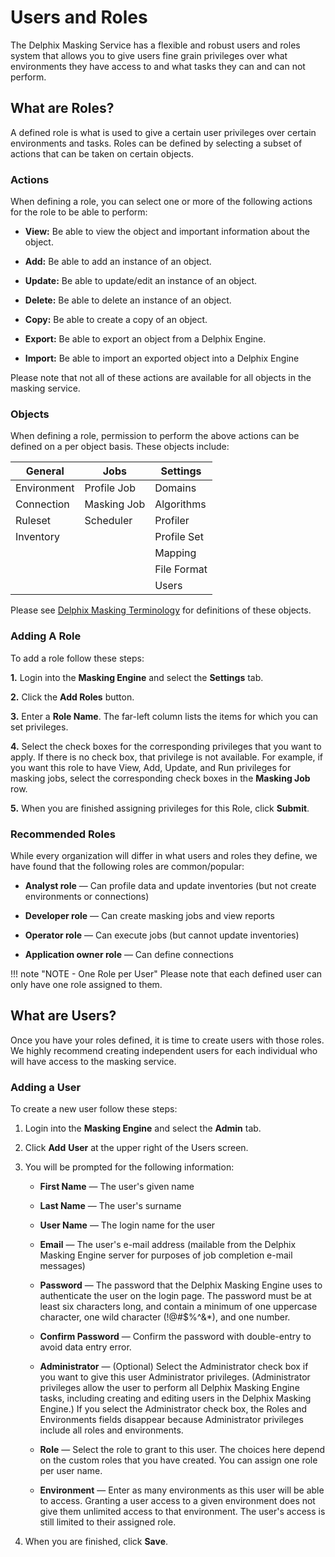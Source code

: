 # Users and Roles

The Delphix Masking Service has a flexible and robust users and roles
system that allows you to give users fine grain privileges over what
environments they have access to and what tasks they can and can not
perform.

## What are Roles?

A defined role is what is used to give a certain user privileges over
certain environments and tasks. Roles can be defined by selecting a
subset of actions that can be taken on certain objects.

### Actions

When defining a role, you can select one or more of the following actions
for the role to be able to perform:

  - **View:** Be able to view the object and important information
    about the object.

  - **Add:** Be able to add an instance of an object.

  - **Update:** Be able to update/edit an instance of an object.

  - **Delete:** Be able to delete an instance of an object.

  - **Copy:** Be able to create a copy of an object.

  - **Export:** Be able to export an object from a Delphix Engine.

  - **Import:** Be able to import an exported object into a Delphix Engine

Please note that not all of these actions are available for all objects
in the masking service.

### Objects

When defining a role, permission to perform the above actions can be
defined on a per object basis. These objects include:

| **General** | **Jobs**    | **Settings** |
| ----------- | ----------- | ------------ |
| Environment | Profile Job | Domains      |
| Connection  | Masking Job | Algorithms   |
| Ruleset     | Scheduler   | Profiler     |
| Inventory   |             | Profile Set  |
|             |             | Mapping      |
|             |             | File Format  |
|             |             | Users        |

Please see [Delphix Masking Terminology](Definitions_-_Terms_and_Meanings/) for definitions of these objects.

### Adding A Role

To add a role follow these steps:

  **1.** Login into the **Masking Engine** and select the
    **Settings** tab.

  **2.** Click the **Add Roles** button.

  **3.** Enter a **Role Name**. The far-left column lists the
    items for which you can set privileges.

  **4.** Select the check boxes for the corresponding
    privileges that you want to apply. If there is no check box, that
    privilege is not available. For example, if you want this role to
    have View, Add, Update, and Run privileges for masking jobs,
    select the corresponding check boxes in the **Masking Job** row.

  **5.** When you are finished assigning privileges for this
    Role, click **Submit**.

### Recommended Roles

While every organization will differ in what users and roles they
define, we have found that the following roles are common/popular:

  - **Analyst role** — Can profile data and update inventories (but
    not create environments or connections)

  - **Developer role** — Can create masking jobs and view reports

  - **Operator role** — Can execute jobs (but cannot update
    inventories)

  - **Application owner role** — Can define
connections

!!! note "NOTE - One Role per User"
    Please note that each defined user can only have one role assigned to them.

## What are Users?

Once you have your roles defined, it is time to create users with those
roles. We highly recommend creating independent users for each
individual who will have access to the masking service.

### Adding a User

To create a new user follow these steps:

  1. Login into the **Masking Engine** and select the
    **Admin** tab.

  2. Click **Add** **User** at the upper right of the Users
    screen.

  3. You will be prompted for the following information:
    
      -  **First Name** — The user's given name

      -  **Last Name** — The user's surname

      -  **User Name** — The login name for the user

      -  **Email** — The user's e-mail address (mailable from the
        Delphix Masking Engine server for purposes of job completion
        e-mail messages)

      -  **Password** — The password that the Delphix Masking Engine
        uses to authenticate the user on the login page. The password
        must be at least six characters long, and contain a minimum of
        one uppercase character, one wild character (\!@\#$%^&\*), and
        one number.

      -  **Confirm Password** — Confirm the password with double-entry
        to avoid data entry error.

      -  **Administrator** — (Optional) Select the Administrator check
        box if you want to give this user Administrator privileges.
        (Administrator privileges allow the user to perform all
        Delphix Masking Engine tasks, including creating and editing
        users in the Delphix Masking Engine.) If you select the
        Administrator check box, the Roles and Environments fields
        disappear because Administrator privileges include all roles
        and environments.

      -  **Role** — Select the role to grant to this user. The choices
        here depend on the custom roles that you have created. You can
        assign one role per user name.

      -  **Environment** — Enter as many environments as this user will
        be able to access. Granting a user access to a given
        environment does not give them unlimited access to that
        environment. The user's access is still limited to their
        assigned role.

  4. When you are finished, click **Save**.
